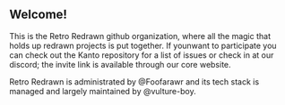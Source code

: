 ## Welcome!

This is the Retro Redrawn github organization, where all the magic that holds up redrawn projects is put together.
If younwant to participate you can check out the Kanto repository for a list of issues or check in at our discord; the invite link is available through our core website.

Retro Redrawn is administrated by @Foofarawr and its tech stack is managed and largely maintained by @vulture-boy.
